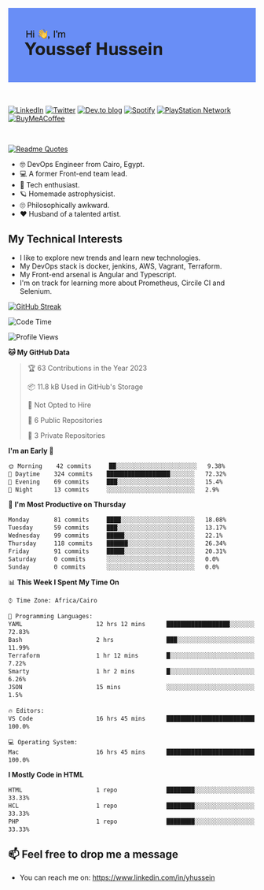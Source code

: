 [![Youssef's GitHub Banner](./assets/youssef-hussein.png)](https://github.com/yorki404)

</br>

[![LinkedIn](https://img.shields.io/badge/linkedin-%230077B5.svg?style=for-the-badge&logo=linkedin&logoColor=white)](https://www.linkedin.com/in/yhussein/)
[![Twitter](https://img.shields.io/badge/yorki404-%231DA1F2.svg?style=for-the-badge&logo=Twitter&logoColor=white)](https://twitter.com/yorki404)
[![Dev.to blog](https://img.shields.io/badge/dev.to-0A0A0A?style=for-the-badge&logo=dev.to&logoColor=white)](https://dev.to/yorki404)
[![Spotify](https://img.shields.io/badge/Spotify-1ED760?style=for-the-badge&logo=spotify&logoColor=white)](https://open.spotify.com/user/yorki404)
[![PlayStation Network](https://img.shields.io/badge/PSN-%230070D1.svg?style=for-the-badge&logo=Playstation&logoColor=white)](https://psnprofiles.com/yorki404)
[![BuyMeACoffee](https://img.shields.io/badge/Buy%20Me%20a%20Coffee-ffdd00?style=for-the-badge&logo=buy-me-a-coffee&logoColor=black)](https://www.buymeacoffee.com/Yorki404)

</br>

[![Readme Quotes](https://quotes-github-readme.vercel.app/api?type=horizontal&theme=dark)](https://github.com/piyushsuthar/github-readme-quotes)


- :nerd_face: DevOps Engineer from Cairo, Egypt.
- :computer: A former Front-end team lead.
- :satellite: Tech enthusiast.
- :ringed_planet: Homemade astrophysicist.
- :roll_eyes: Philosophically awkward.
- :heart: Husband of a talented artist.

## My Technical Interests

- I like to explore new trends and learn new technologies.
- My DevOps stack is docker, jenkins, AWS, Vagrant, Terraform.
- My Front-end arsenal is Angular and Typescript.
- I'm on track for learning more about Prometheus, Circile CI and Selenium.

[![GitHub Streak](https://github-readme-streak-stats.herokuapp.com/?user=yorki404&theme=dark)](https://git.io/streak-stats)

<!--START_SECTION:waka-->
![Code Time](http://img.shields.io/badge/Code%20Time-364%20hrs%2058%20mins-blue)

![Profile Views](http://img.shields.io/badge/Profile%20Views-32-blue)

**🐱 My GitHub Data** 

> 🏆 63 Contributions in the Year 2023
 > 
> 📦 11.8 kB Used in GitHub's Storage 
 > 
> 🚫 Not Opted to Hire
 > 
> 📜 6 Public Repositories 
 > 
> 🔑 3 Private Repositories  
 > 
**I'm an Early 🐤** 

```text
🌞 Morning    42 commits     ██░░░░░░░░░░░░░░░░░░░░░░░   9.38% 
🌆 Daytime    324 commits    ██████████████████░░░░░░░   72.32% 
🌃 Evening    69 commits     ███░░░░░░░░░░░░░░░░░░░░░░   15.4% 
🌙 Night      13 commits     ░░░░░░░░░░░░░░░░░░░░░░░░░   2.9%

```
📅 **I'm Most Productive on Thursday** 

```text
Monday       81 commits     ████░░░░░░░░░░░░░░░░░░░░░   18.08% 
Tuesday      59 commits     ███░░░░░░░░░░░░░░░░░░░░░░   13.17% 
Wednesday    99 commits     █████░░░░░░░░░░░░░░░░░░░░   22.1% 
Thursday     118 commits    ██████░░░░░░░░░░░░░░░░░░░   26.34% 
Friday       91 commits     █████░░░░░░░░░░░░░░░░░░░░   20.31% 
Saturday     0 commits      ░░░░░░░░░░░░░░░░░░░░░░░░░   0.0% 
Sunday       0 commits      ░░░░░░░░░░░░░░░░░░░░░░░░░   0.0%

```


📊 **This Week I Spent My Time On** 

```text
⌚︎ Time Zone: Africa/Cairo

💬 Programming Languages: 
YAML                     12 hrs 12 mins      ██████████████████░░░░░░░   72.83% 
Bash                     2 hrs               ███░░░░░░░░░░░░░░░░░░░░░░   11.99% 
Terraform                1 hr 12 mins        █░░░░░░░░░░░░░░░░░░░░░░░░   7.22% 
Smarty                   1 hr 2 mins         █░░░░░░░░░░░░░░░░░░░░░░░░   6.26% 
JSON                     15 mins             ░░░░░░░░░░░░░░░░░░░░░░░░░   1.5%

🔥 Editors: 
VS Code                  16 hrs 45 mins      █████████████████████████   100.0%

💻 Operating System: 
Mac                      16 hrs 45 mins      █████████████████████████   100.0%

```

**I Mostly Code in HTML** 

```text
HTML                     1 repo              ████████░░░░░░░░░░░░░░░░░   33.33% 
HCL                      1 repo              ████████░░░░░░░░░░░░░░░░░   33.33% 
PHP                      1 repo              ████████░░░░░░░░░░░░░░░░░   33.33%

```



<!--END_SECTION:waka-->

## 📫 Feel free to drop me a message
- You can reach me on: https://www.linkedin.com/in/yhussein
